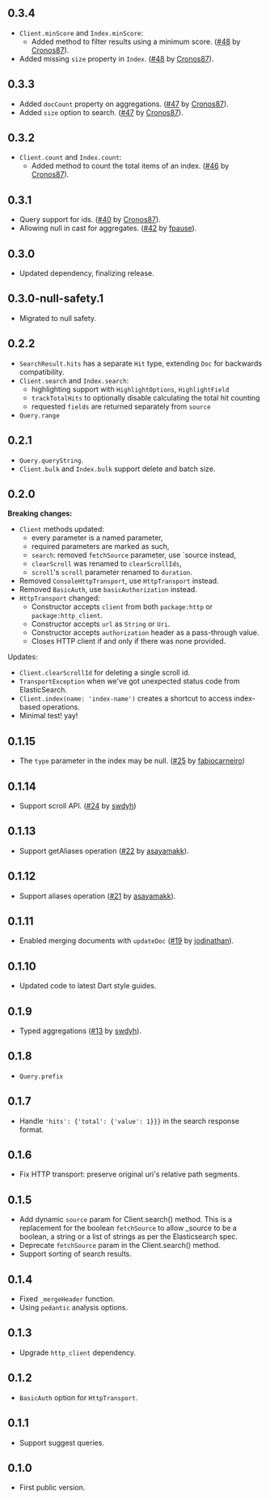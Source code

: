 ## 0.3.4

- `Client.minScore` and `Index.minScore`:
  - Added method to filter results using a minimum score. ([#48](https://github.com/isoos/elastic_client/pull/47) by [Cronos87](https://github.com/Cronos87)).
- Added missing `size` property in `Index`. ([#48](https://github.com/isoos/elastic_client/pull/47) by [Cronos87](https://github.com/Cronos87)).

## 0.3.3

- Added `docCount` property on aggregations. ([#47](https://github.com/isoos/elastic_client/pull/47) by [Cronos87](https://github.com/Cronos87)).
- Added `size` option to search. ([#47](https://github.com/isoos/elastic_client/pull/47) by [Cronos87](https://github.com/Cronos87)).

## 0.3.2

- `Client.count` and `Index.count`:
  - Added method to count the total items of an index. ([#46](https://github.com/isoos/elastic_client/pull/46) by [Cronos87](https://github.com/Cronos87)).


## 0.3.1

- Query support for ids. ([#40](https://github.com/isoos/elastic_client/pull/40) by [Cronos87](https://github.com/Cronos87)).
- Allowing null in cast for aggregates. ([#42](https://github.com/isoos/elastic_client/pull/42) by [fpause](https://github.com/fpause)).

## 0.3.0

- Updated dependency, finalizing release.

## 0.3.0-null-safety.1

- Migrated to null safety.

## 0.2.2

- `SearchResult.hits` has a separate `Hit` type, extending `Doc` for backwards compatibility.
- `Client.search` and `Index.search`:
  - highlighting support with `HighlightOptions`, `HighlightField`
  - `trackTotalHits` to optionally disable calculating the total hit counting
  - requested `fields` are returned separately from `source`
- `Query.range`

## 0.2.1

- `Query.queryString`.
- `Client.bulk` and `Index.bulk` support delete and batch size.

## 0.2.0

**Breaking changes:**
- `Client` methods updated:
  - every parameter is a named parameter,
  - required parameters are marked as such,
  - `search`: removed `fetchSource` parameter, use `source instead,
  - `clearScroll` was renamed to `clearScrollIds`,
  - `scroll`'s `scroll` parameter renamed to `duration`.
- Removed `ConsoleHttpTransport`, use `HttpTransport` instead.
- Removed `BasicAuth`, use `basicAuthorization` instead.
- `HttpTransport` changed:
  - Constructor accepts `client` from both `package:http` or `package:http_client`.
  - Constructor accepts `url` as `String` or `Uri`.
  - Constructor accepts `authorization` header as a pass-through value.
  - Closes HTTP client if and only if there was none provided.

Updates:
- `Client.clearScrollId` for deleting a single scroll id.
- `TransportException` when we've got unexpected status code from ElasticSearch.
- `Client.index(name: 'index-name')` creates a shortcut to access index-based operations.
- Minimal test! yay!

## 0.1.15

- The `type` parameter in the index may be null. ([#25](https://github.com/isoos/elastic_client/pull/25) by [fabiocarneiro](https://github.com/fabiocarneiro))

## 0.1.14

- Support scroll API. ([#24](https://github.com/isoos/elastic_client/pull/24) by [swdyh](https://github.com/swdyh))

## 0.1.13

- Support getAliases operation ([#22](https://github.com/isoos/elastic_client/pull/22) by [asayamakk](https://github.com/asayamakk)).

## 0.1.12

- Support aliases operation ([#21](https://github.com/isoos/elastic_client/pull/21) by [asayamakk](https://github.com/asayamakk)).

## 0.1.11

- Enabled merging documents with `updateDoc` ([#19](https://github.com/isoos/elastic_client/pull/19) by [jodinathan](https://github.com/jodinathan)).

## 0.1.10

- Updated code to latest Dart style guides.

## 0.1.9

- Typed aggregations ([#13](https://github.com/isoos/elastic_client/pull/13) by [swdyh](https://github.com/swdyh)).

## 0.1.8

- `Query.prefix`

## 0.1.7

- Handle `'hits': {'total': {'value': 1}}}` in the search response format.

## 0.1.6

- Fix HTTP transport: preserve original uri's relative path segments.

## 0.1.5

- Add dynamic `source` param for Client.search() method. This is a replacement for the boolean `fetchSource` to allow _source to be a boolean, a string or a list of strings as per the Elasticsearch spec.
- Deprecate `fetchSource` param in the Client.search() method.
- Support sorting of search results.

## 0.1.4

- Fixed `_mergeHeader` function.
- Using `pedantic` analysis options.

## 0.1.3

- Upgrade `http_client` dependency.

## 0.1.2

- `BasicAuth` option for `HttpTransport`.

## 0.1.1

- Support suggest queries.

## 0.1.0

- First public version.
